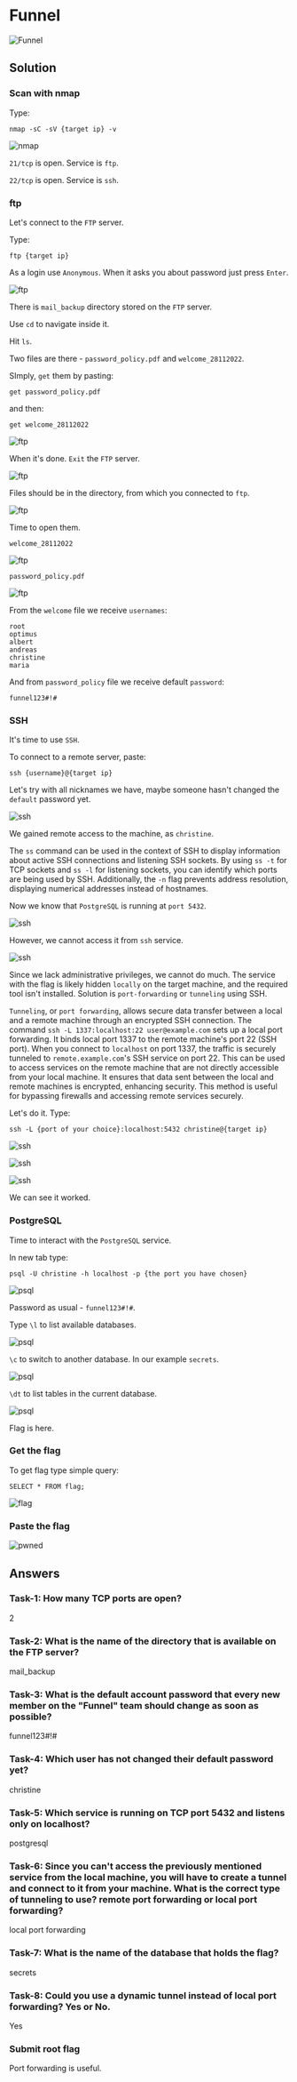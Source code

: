 # Funnel      

![Funnel](./Screenshots/funnellogo.png)

## Solution

### Scan with nmap

Type:

```
nmap -sC -sV {target ip} -v
```

![nmap](./Screenshots/funnelnmap.png)

`21/tcp` is open. Service is `ftp`.

`22/tcp` is open. Service is `ssh`.

### ftp

Let's connect to the `FTP` server.

Type:

```
ftp {target ip}
```

As a login use `Anonymous`. When it asks you about password just press `Enter`.

![ftp](./Screenshots/funnelftp.png)

There is `mail_backup` directory stored on the `FTP` server. 

Use `cd` to navigate inside it.

Hit `ls`.

Two files are there - `password_policy.pdf` and `welcome_28112022`.

SImply, `get` them by pasting:

```
get password_policy.pdf
```

and then:

```
get welcome_28112022
```

![ftp](./Screenshots/funnelftp2.png)

When it's done. `Exit` the `FTP` server.

![ftp](./Screenshots/funnelftp3.png)

Files should be in the directory, from which you connected to `ftp`.

![ftp](./Screenshots/funnelftp4.png)

Time to open them.

`welcome_28112022`

![ftp](./Screenshots/funnelftp5.png)

`password_policy.pdf`

![ftp](./Screenshots/funnelftp6.png)


From the `welcome` file we receive `usernames`:

```
root
optimus
albert
andreas 
christine 
maria
```

And from `password_policy` file we receive default `password`:

```
funnel123#!#
```

### SSH 

It's time to use `SSH`.

To connect to a remote server, paste:

```
ssh {username}@{target ip}
```

Let's try with all nicknames we have, maybe someone hasn't changed the `default` password yet.

![ssh](./Screenshots/funnelssh.png)

We gained remote access to the machine, as `christine`.

The `ss` command can be used in the context of SSH to display information about active SSH connections and listening SSH sockets. By using `ss -t` for TCP sockets and `ss -l` for listening sockets, you can identify which ports are being used by SSH. Additionally, the `-n` flag prevents address resolution, displaying numerical addresses instead of hostnames.

Now we know that `PostgreSQL` is running at `port 5432`.

![ssh](./Screenshots/funnelssh2.png)

However, we cannot access it from `ssh` service.

![ssh](./Screenshots/funnelssh3.png)

Since we lack administrative privileges, we cannot do much. The service with the flag is likely hidden `locally` on the target machine, and the required tool isn't installed. Solution is `port-forwarding` or `tunneling` using SSH.

`Tunneling`, or `port forwarding`, allows secure data transfer between a local and a remote machine through an encrypted SSH connection. The command `ssh -L 1337:localhost:22 user@example.com` sets up a local port forwarding. It binds local port 1337 to the remote machine's port 22 (SSH port). When you connect to `localhost` on port 1337, the traffic is securely tunneled to `remote.example.com`'s SSH service on port 22. This can be used to access services on the remote machine that are not directly accessible from your local machine. It ensures that data sent between the local and remote machines is encrypted, enhancing security. This method is useful for bypassing firewalls and accessing remote services securely.

Let's do it. Type:

```
ssh -L {port of your choice}:localhost:5432 christine@{target ip}
```

![ssh](./Screenshots/funnelssh4.png)

![ssh](./Screenshots/funnelssh5.png)

![ssh](./Screenshots/funnelssh6.png)

We can see it worked.

### PostgreSQL 

Time to interact with the `PostgreSQL` service.

In new tab type:

```
psql -U christine -h localhost -p {the port you have chosen}
```

![psql](./Screenshots/funnelpsql.png)

Password as usual - `funnel123#!#`.

Type `\l` to list available databases.

![psql](./Screenshots/funnelpsql2.png)

`\c` to switch to another database. In our example `secrets`.

![psql](./Screenshots/funnelpsql3.png)

`\dt` to list tables in the current database.

![psql](./Screenshots/funnelpsql4.png)

Flag is here.

### Get the flag

To get flag type simple query:

```
SELECT * FROM flag;
```

![flag](./Screenshots/funnelflag.png)

### Paste the flag

![pwned](./Screenshots/funnelpwned.png)

## Answers

### Task-1: How many TCP ports are open?

2

### Task-2: What is the name of the directory that is available on the FTP server?

mail_backup

### Task-3: What is the default account password that every new member on the "Funnel" team should change as soon as possible?

funnel123#!#

### Task-4: Which user has not changed their default password yet?

christine

### Task-5: Which service is running on TCP port 5432 and listens only on localhost?

postgresql

### Task-6: Since you can't access the previously mentioned service from the local machine, you will have to create a tunnel and connect to it from your machine. What is the correct type of tunneling to use? remote port forwarding or local port forwarding?

local port forwarding

### Task-7: What is the name of the database that holds the flag?

secrets

### Task-8: Could you use a dynamic tunnel instead of local port forwarding? Yes or No.

Yes

### Submit root flag

Port forwarding is useful.